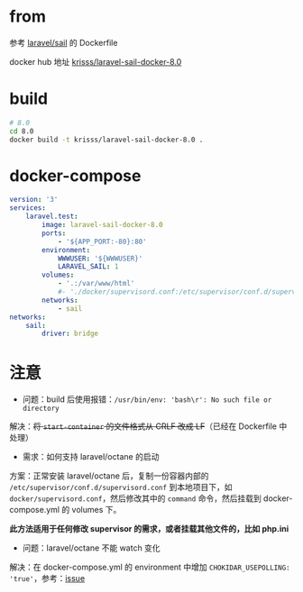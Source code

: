 # from

参考 [laravel/sail](https://github.com/laravel/sail) 的 Dockerfile

docker hub 地址 [krisss/laravel-sail-docker-8.0](https://hub.docker.com/repository/docker/krisss/laravel-sail-docker-8.0)

# build

```bash
# 8.0
cd 8.0
docker build -t krisss/laravel-sail-docker-8.0 .
```

# docker-compose

```yml
version: '3'
services:
    laravel.test:
        image: laravel-sail-docker-8.0
        ports:
            - '${APP_PORT:-80}:80'
        environment:
            WWWUSER: '${WWWUSER}'
            LARAVEL_SAIL: 1
        volumes:
            - '.:/var/www/html'
            #- './docker/supervisord.conf:/etc/supervisor/conf.d/supervisord.conf'
        networks:
            - sail
networks:
    sail:
        driver: bridge
```

# 注意

- 问题：build 后使用报错：`/usr/bin/env: 'bash\r': No such file or directory`

解决：<del>将 `start-container` 的文件格式从 CRLF 改成 LF</del>（已经在 Dockerfile 中处理）

- 需求：如何支持 laravel/octane 的启动

方案：正常安装 laravel/octane 后，复制一份容器内部的 `/etc/supervisor/conf.d/supervisord.conf` 到本地项目下，如 `docker/supervisord.conf`，然后修改其中的 `command` 命令，然后挂载到 docker-compose.yml 的 volumes 下。

**此方法适用于任何修改 supervisor 的需求，或者挂载其他文件的，比如 php.ini**

- 问题：laravel/octane 不能 watch 变化

解决：在 docker-compose.yml 的 environment 中增加 `CHOKIDAR_USEPOLLING: 'true'`，参考：[issue](https://github.com/laravel/octane/issues/237)
